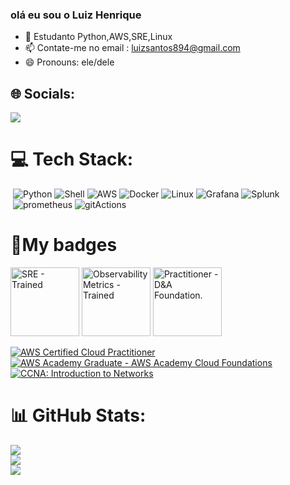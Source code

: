 ### olá eu sou o Luiz Henrique 

- 🌱 Estudanto Python,AWS,SRE,Linux
- 📫 Contate-me no email : luizsantos894@gmail.com
- 😄 Pronouns: ele/dele

## 🌐 Socials:
  <div> 
   <a target="_blank" href="https://www.linkedin.com/in/luiz-henrique-1759181a0/" ><img src="https://img.shields.io/badge/-LinkedIn-%230077B5?style=for-the-badge&logo=linkedin&logoColor=white"   target="_blank"></a> 

# 💻 Tech Stack:
  ![]() ![Python](https://img.shields.io/badge/Python-14354C?style=for-the-badge&logo=python&logoColor=white) ![Shell](https://img.shields.io/badge/Shell_Script-121011?style=for-the-badge&logo=gnu-bash&logoColor=white) ![AWS](https://img.shields.io/badge/Amazon_AWS-232F3E?style=for-the-badge&logo=amazon-aws&logoColor=white) ![Docker](https://img.shields.io/badge/Docker-2496ED?style=for-the-badge&logo=docker&logoColor=white)  ![Linux](https://img.shields.io/badge/Linux-E34F26?style=for-the-badge&logo=linux&logoColor=black) ![Grafana](https://img.shields.io/badge/Grafana-F2F4F9?style=for-the-badge&logo=grafana&logoColor=orange&labelColor=F2F4F9) ![Splunk](https://img.shields.io/badge/Splunk-000000?style=for-the-badge&logo=Splunk&logoColor=white)<br>
  ![]() ![prometheus](https://img.shields.io/badge/Prometheus-E6522C?style=for-the-badge&logo=Prometheus&logoColor=white) ![gitActions](https://img.shields.io/badge/GitHub_Actions-2088FF?style=for-the-badge&logo=github-actions&logoColor=white) 

#  🏅My badges
<a target="_blank" href="http://badges.com.br/share/deff006a18f31fa17f22549ee0eefa73.php?a=3789" target="_blank"><img src="https://brasilopenbadge.com.br/badge/3789.png?nocache" alt="SRE - Trained" width="110" height="110"></a>  <a  target="_blank"  href="http://badges.com.br/share/19c86b8241dc65f90bd39f808223f989.php?a=1871" target="_blank"><img src="https://brasilopenbadge.com.br/badge/1871.png?nocache=263556854" alt="Observability Metrics - Trained" width="110" height="110"></a>
<a target="_blank"  href="http://badges.com.br/share/105700bf18e031b8a67684e81d3cbcad.php?a=3694" target="_blank"><img src="https://brasilopenbadge.com.br/badge/3694.png?nocache=263399450" alt="Practitioner - D&A Foundation." width="110" height="110"></a>

<!--START_SECTION:badges-->
[![AWS Certified Cloud Practitioner](https://images.credly.com/size/110x110/images/00634f82-b07f-4bbd-a6bb-53de397fc3a6/image.png)](http://www.credly.com/badges/0b94f83a-a502-46c4-8a66-68f44487ea80 "AWS Certified Cloud Practitioner")
[![AWS Academy Graduate - AWS Academy Cloud Foundations](https://images.credly.com/size/110x110/images/73e4a58b-a8ef-41a3-a7db-9183dd269882/image.png)](http://www.credly.com/badges/cef210a5-5939-4be7-a52e-42ad71b477c8 "AWS Academy Graduate - AWS Academy Cloud Foundations")
[![CCNA: Introduction to Networks](https://images.credly.com/size/110x110/images/70d71df5-f3dc-4380-9b9d-f22513a70417/CCNAITN__1_.png)](http://www.credly.com/badges/1e6f372e-7b53-46e7-ab21-1098e93eb195 "CCNA: Introduction to Networks")
<!--END_SECTION:badges-->

  
  # 📊 GitHub Stats:
![](https://github-readme-stats.vercel.app/api?username=Luiz-H3nrique&theme=omni&hide_border=false&include_all_commits=true&count_private=true)<br/>
![](https://github-readme-streak-stats.herokuapp.com/?user=Luiz-H3nrique&theme=omni&hide_border=false)<br/>
![](https://github-readme-stats.vercel.app/api/top-langs/?username=Luiz-H3nrique&theme=omni&hide_border=false&include_all_commits=true&count_private=true&layout=compact)




 
